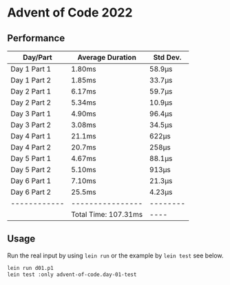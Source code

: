 # Advent of Code 2022

## Performance

|  Day/Part    | Average Duration | Std Dev. |
| ------------ | ---------------- | -------- |
| Day 1 Part 1 | 1.80ms | 58.9µs |
| Day 1 Part 2 | 1.85ms | 33.7µs |
| Day 2 Part 1 | 6.17ms | 59.7µs |
| Day 2 Part 2 | 5.34ms | 10.9µs |
| Day 3 Part 1 | 4.90ms | 96.4µs |
| Day 3 Part 2 | 3.08ms | 34.5µs |
| Day 4 Part 1 | 21.1ms | 622µs |
| Day 4 Part 2 | 20.7ms | 258µs |
| Day 5 Part 1 | 4.67ms | 88.1µs |
| Day 5 Part 2 | 5.10ms | 913µs |
| Day 6 Part 1 | 7.10ms | 21.3µs |
| Day 6 Part 2 | 25.5ms | 4.23µs |
| ------------ | ---------------- | -------- |
|              | Total Time: 107.31ms | ---- |

## Usage

Run the real input by using `lein run` or the example by `lein test` see below.

```bash
lein run d01.p1
lein test :only advent-of-code.day-01-test
```
